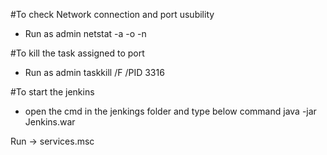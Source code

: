 #To check Network connection and port usubility
- Run as admin
netstat -a -o -n

#To kill the task assigned to port 
- Run as admin
taskkill /F /PID 3316

#To start the jenkins
- open the cmd in the jenkings folder and type below command
java -jar Jenkins.war

Run  -> services.msc
